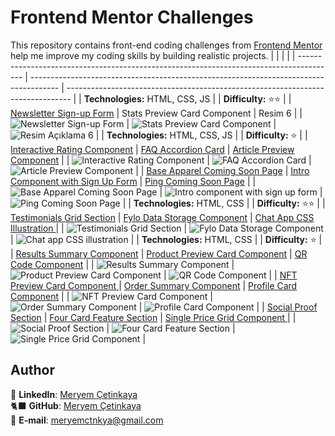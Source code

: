 <link rel="stylesheet" type="text/css" href="/css/styles.css">

# Frontend Mentor Challenges

This repository contains front-end coding challenges from [Frontend Mentor](https://www.frontendmentor.io) help me improve my coding skills by building realistic projects.
| | | |
| --------------------------------------------------------------------------------------- | ------------------------------------------------------------------------------------- | ------------------------------------------------------------------------------- |
| **Technologies:** HTML, CSS, JS | | **Difficulty:** ⭐⭐ |
| [Newsletter Sign-up Form](/newsletter-sign-up-with-success-message/) | Stats Preview Card Component | Resim 6 |
| ![Newsletter Sign-up Form](./assets/newsletter-sign-up-with-success-message.jpg) | ![Stats Preview Card Component](./assets/stats-preview-card-component.jpg) | ![Resim Açıklama 6](link_to_image6) |
| **Technologies:** HTML, CSS, JS | | **Difficulty:** ⭐ |
| [Interactive Rating Component](/interactive-rating-component/) | [FAQ Accordion Card](/faq-accordion-card/) | [Article Preview Component](/article-preview-component/) |
| ![Interactive Rating Component](./assets/interactive-rating-component-design.jpg) | ![FAQ Accordion Card](./assets/FAQ-accordion-card-design.jpg) | ![Article Preview Component](./assets/article-preview-component.jpg) |
| [Base Apparel Coming Soon Page](/base-apparel-coming-soon/) | [Intro Component with Sign Up Form](/intro-component-with-signup-form/) | [Ping Coming Soon Page](/ping-coming-soon-page/) |
| ![Base Apparel Coming Soon Page](./assets/base-apparel-coming-soon.jpg) | ![Intro component with sign up form ](./assets/intro-component-with-signup-form.jpg) | ![Ping Coming Soon Page](./assets/ping-coming-soon-page.jpg) |
| **Technologies:** HTML, CSS | | **Difficulty:** ⭐⭐ |
| [Testimonials Grid Section](/testimonials-grid-section/) | [Fylo Data Storage Component](/fylo-data-storage-component/) | [Chat App CSS Illustration ](/chat-app-css-illustration/) |
| ![Testimonials Grid Section](./assets/testimonials-grid-section.jpg) | ![Fylo Data Storage Component](./assets/fylo-data-storage-component.jpg) | ![Chat app CSS illustration](./assets/chat-app-css-illustration-design.jpg) |
| **Technologies:** HTML, CSS | | **Difficulty:** ⭐ |
| [Results Summary Component](/results-summary-component/) | [Product Preview Card Component](/product-preview-card-component/) | [QR Code Component](/qr-code-component/) |
| ![Results Summary Component](./assets/results-summary-component-design.jpg) | ![Product Preview Card Component](./assets/product-preview-card-component-design.jpg) | ![QR Code Component](./assets/qr-code-component.jpg) |
| [NFT Preview Card Component ](/nft-preview-card-component/) | [Order Summary Component](/order-summary-component/) | [Profile Card Component](/profile-card-component/) |
| ![NFT Preview Card Component](./assets/nft-preview-card-component-design.jpg) | ![Order Summary Component](./assets/order-summary-component-design.jpg) | ![Profile Card Component](./assets/profile-card-component.jpg) |
| [Social Proof Section](/social-proof-section/) | [Four Card Feature Section](/four-card-feature-section/) | [Single Price Grid Component ](/single-price-grid-component/) |
| ![Social Proof Section](./assets/social-proof-section-design.jpg) | ![Four Card Feature Section](./assets/four-card-feature-section-design.jpg) | ![Single Price Grid Component](./assets/single-price-grid-component-design.jpg) |

## Author

💼 **LinkedIn**: <a title="Meryem Çetinkaya | LinkedIn" href="https://www.linkedin.com/in/meryem-cetinkaya/" target="_blank">Meryem Çetinkaya</a><br/>
🐈‍⬛ **GitHub**: <a title="Meryem Çetinkaya | GitHub" href="https://github.com/meryemctnky" target="_blank">Meryem Çetinkaya</a><br/>
📩 **E-mail**: <a title="meryemctnkya@gmail.com" href="mailto:meryemctnkya@gmail.com" target="_blank">meryemctnkya@gmail.com</a><br/><br/>
